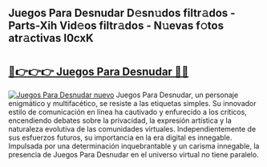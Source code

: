 ## Juegos Para Desnudar D𝚎sn𝚞dos filtr𝚊dos - Parts-Xih Vid𝚎os filtr𝚊dos - N𝚞evas f𝚘tos atr𝚊ctivas I0cxK

# <h2><a href="http://mb5pdsd.tromn.icu/?c=Juegos+Para+Desnudar">🔗👉👉👉 Juegos Para Desnudar 🔗🔗</a></h2>

[![Juegos Para Desnudar nuevo](https://i.imgur.com/pEAQMta.gif)](http://mb5pdsd.tromn.icu/?c=Juegos+Para+Desnudar)
Juegos Para Desnudar, un personaje enigmático y multifacético, se resiste a las etiquetas simples. Su innovador estilo de comunicación en línea ha cautivado y enfurecido a los críticos, encendiendo debates sobre la privacidad, la expresión artística y la naturaleza evolutiva de las comunidades virtuales. Independientemente de sus esfuerzos futuros, su importancia en la era digital es innegable. Impulsada por una determinación inquebrantable y un carisma innegable, la presencia de Juegos Para Desnudar en el universo virtual no tiene paralelo.
